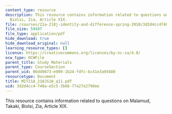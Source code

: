 ```yaml
---
content_type: resource
description: This resource contains information related to questions on Malamud, Takaki,
  Biolsi, Zia, Article XIX.
file: /courses/21a-218j-identity-and-difference-spring-2010/3d2d4cc4748ae5c53b6677a27e279dee_MIT21A_218JS10_q11.pdf
file_size: 59407
file_type: application/pdf
hide_download: true
hide_download_original: null
learning_resource_types: []
license: https://creativecommons.org/licenses/by-nc-sa/4.0/
ocw_type: OCWFile
parent_title: Study Materials
parent_type: CourseSection
parent_uid: 06dd9873-e909-1b24-fdfc-bc41e3a95680
resourcetype: Document
title: MIT21A_218JS10_q11.pdf
uid: 3d2d4cc4-748a-e5c5-3b66-77a27e279dee
---
```

This resource contains information related to questions on Malamud, Takaki, Biolsi, Zia, Article XIX.